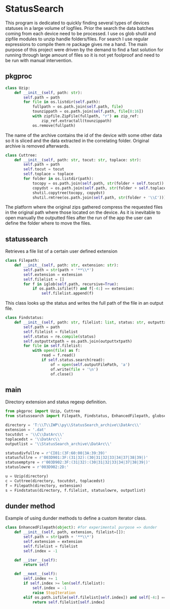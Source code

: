 
# StatusSearch
This program is dedicated to quickly finding several types of devices statuses in a large volume of logfiles. Prior the search the data batches coming from each device need to be processed. I use os glob shutil and zipfile modules to unzip handle folders/files. For search I use regular expressions to compile them re package gives me a hand. The main purpose of this project were driven by the demand to find a fast solution for running through large amount of files so it is not yet foolproof and need to be run with manual intervention.
## pkgproc
```python
class Uzip:
    def __init__(self, path: str):
        self.path = path
        for file in os.listdir(self.path):
            fullpath = os.path.join(self.path, file)
            tounzippath = os.path.join(self.path, file[8:16])
            with zipfile.ZipFile(fullpath, "r") as zip_ref:
                zip_ref.extractall(tounzippath)
            os.remove(fullpath)
```
The name of the archive contains the id of the device with some other data so it is sliced and the data extracted in the correlating folder. Original archive is removed afterwards.
```python
class Cuttree:
    def __init__(self, path: str, tocut: str, toplace: str):
        self.path = path
        self.tocut = tocut
        self.toplace = toplace
        for folder in os.listdir(path):
            tocopy = os.path.join(self.path, str(folder + self.tocut))
            copydst = os.path.join(self.path, str(folder + self.toplace))
            shutil.copytree(tocopy, copydst)
            shutil.rmtree(os.path.join(self.path, str(folder + '\\C')))
```
The platform where the original zips gathered compress the requested files in the original path where those located on the device. As it is inevitable to open manually the outputted files after the run of the app the user can define the folder where to move the files.
## statussearch
Retrieves a file list of a certain user defined extension
```python
class Filepath:
    def __init__(self, path: str, extension: str):
        self.path = str(path + '**\\*')
        self.extension = extension
        self.filelist = []
        for f in iglob(self.path, recursive=True):
            if os.path.isfile(f) and f[-4:] == extension:
                self.filelist.append(f)
```
This class looks up the status and writes the full path of the file in an output file.
```python
class Findstatus:
    def __init__(self, path: str, filelist: list, status: str, outputtxtpath: str):
        self.path = path
        self.filelist = filelist
        self.status = re.compile(status)
        self.outputtxtpath = os.path.join(outputtxtpath)
        for file in self.filelist:
            with open(file) as f:
                read = f.read()
                if self.status.search(read):
                    of = open(self.outputFilePath, 'a')
                    of.write(file + '\n')
                    of.close()
```
## main
Directory extension and status regexp definition.
```python
from pkgproc import Uzip, Cuttree
from statussearch import Filepath, Findstatus, EnhancedFilepath, globsearch

directory = 'T:\\T\\IWP\\py\\StatusSearch_archive\\DatArc\\'
extension = '.dat'
tocutdst = '\\C\\DatArc\\'
toplacedst = '\\DatArc\\'
outputlist = '\\StatusSearch_archive\\DatArc\\'

statusdivfullre = r'CI01:(3F:60:00|3A:39:39)'
statusfullre = r'003D901:3F:(31|32):(30|31|32|33|34|37|38|39|)'
statusemptyre = r'003D902:3F:(31|32):(30|31|32|33|34|37|38|39|)'
statuslowre = r'003D902:2D:'

u = Uzip(directory)
c = Cuttree(directory, tocutdst, toplacedst)
f = Filepath(directory, extension)
s = Findstatus(directory, f.filelist, statuslowre, outputlist)
```
## dunder method
Example of using dunder methods to define a custom iterator class.
```python
class EnhancedFilepath(object): #for experimental purpose => dunder
    def __init__(self, path, extension, filelist=[]):
        self.path = str(path + '**\\*')
        self.extension = extension
        self.filelist = filelist
        self.index = -1

    def __iter__(self):
        return self

    def __next__(self):
        self.index += 1
        if self.index >= len(self.filelist):
            self.index = -1
            raise StopIteration
        elif os.path.isfile(self.filelist[self.index]) and self[-4:] == self.extension:
            return self.filelist[self.index]
```
